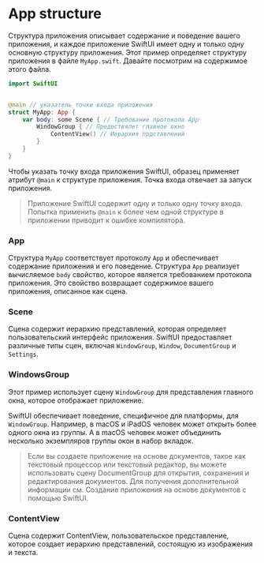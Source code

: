# App structure
Структура приложения описывает содержание и поведение вашего приложения, и каждое приложение SwiftUI имеет одну и только одну основную структуру приложения. Этот пример определяет структуру приложения в файле `MyApp.swift`. Давайте посмотрим на содержимое этого файла.

```swift
import SwiftUI


@main // указатель точки входа приложения
struct MyApp: App {
    var body: some Scene { // Требование протокола App
        WindowGroup { // Предоствялет главное окно
            ContentView() // Иерархия прдставлений
        }
    }
}
```

Чтобы указать точку входа приложения SwiftUI, образец применяет атрибут `@main` к структуре приложения. Точка входа отвечает за запуск приложения.

> Приложение SwiftUI содержит одну и только одну точку входа. Попытка применить `@main` к более чем одной структуре в приложении приводит к ошибке компилятора.

### App
Структура `MyApp` соответствует протоколу `App` и обеспечивает содержание приложения и его поведение.
Структура `App` реализует вычисляемое `body` свойство, которое является требованием протокола приложения.
Это свойство возвращает содержимое вашего приложения, описанное как сцена. 

### Scene
Сцена содержит иерархию представлений, которая определяет пользовательский интерфейс приложения. SwiftUI предоставляет различные типы сцен, включая `WindowGroup`, `Window`, `DocumentGroup` и `Settings`.

### WindowsGroup
Этот пример использует сцену `WindowGroup` для представления главного окна, которое отображает приложение.

SwiftUI обеспечивает поведение, специфичное для платформы, для `WindowGroup`. Например, в macOS и iPadOS человек может открыть более одного окна из группы. А в macOS человек может объединить несколько экземпляров группы окон в набор вкладок.

> Если вы создаете приложение на основе документов, такое как текстовый процессор или текстовый редактор, вы можете использовать сцену DocumentGroup для открытия, сохранения и редактирования документов. Для получения дополнительной информации см. Создание приложения на основе документов с помощью SwiftUI.

### ContentView
Сцена содержит ContentView, пользовательское представление, которое создает иерархию представлений, состоящую из изображения и текста.
